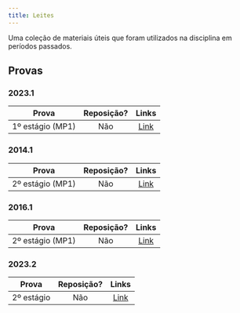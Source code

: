 ```yaml
---
title: Leites
---
```


Uma coleção de materiais úteis que foram utilizados na disciplina em períodos passados.

## Provas

### 2023.1
**Prova** | **Reposição?** | **Links**  |
:---: | :---:| :---: |
1º estágio (MP1) | Não | [Link](https://drive.google.com/drive/folders/1Sj-8GKYvYPI4adnWXdfXVUCxYwcg9RMO?usp=drive_link) |

### 2014.1
**Prova** | **Reposição?** | **Links**  |
:---: | :---:| :---: |
2º estágio (MP1) | Não | [Link](https://drive.google.com/open?id=1cgl_1kbcUgnqAryOr_YS8Ek7E85nysEe) |

### 2016.1
**Prova** | **Reposição?** | **Links**  |
:---: | :---:| :---: |
2º estágio (MP1) | Não | [Link](https://drive.google.com/open?id=1zvB_X6zCef8U_U4J55pezIO1JcF_wCoy) |


### 2023.2

 **Prova** | **Reposição?** | **Links**  |
 :---: | :---:| :---: |
 2º estágio| Não | [Link](https://drive.google.com/file/d/1e7RGjJ-LGq3cT745fOuRTaC7tKr2trRl/view?usp=sharing) |

